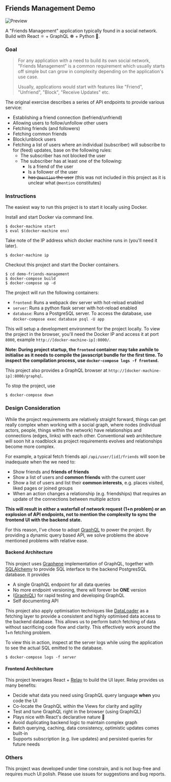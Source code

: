 ## Friends Management Demo

![Preview](https://raw.githubusercontent.com/ivanchoo/demo-friends-management/master/preview.gif)

A "Friends Management" application typically found in a social network. Build with React ⚛ + GraphQL ☸ + Python 🐍.

### Goal

> For any application with a need to build its own social network, "Friends Management" is a common requirement which usually starts off simple but can grow in complexity depending on the application's use case.
>
> Usually, applications would start with features like "Friend", "Unfriend", "Block", "Receive Updates" etc.

The original exercise describes a series of API endpoints to provide various service:
 - Establishing a friend connection (befriend/unfriend)
 - Allowing users to follow/unfollow other users
 - Fetching friends (and followers)
 - Fetching common friends
 - Block/unblock users
 - Fetching a list of users where an individual (subscriber) will subscribe to for (feed) updates, base on the following rules:
   - The subscriber has not blocked the user
   - The subscriber has at least one of the following:
     - Is a friend of the user
     - Is a follower of the user
     - ~~has `@mention` the user~~ (this was not included in this project as it is unclear what `@mention` constitutes)

### Instructions

The easiest way to run this project is to start it locally using Docker.

Install and start Docker via command line.

```
$ docker-machine start
$ eval $(docker-machine env)
```

Take note of the IP address which docker machine runs in (you'll need it later).

```
$ docker-machine ip
```

Checkout this project and start the Docker containers.

```
$ cd demo-friends-management
$ docker-compose build
$ docker-compose up -d
```

The project will run the following containers:

 - `frontend`: Runs a webpack dev server with hot-reload enabled
 - `server`: Runs a python flask server with hot-reload enabled
 - `database`: Runs a PostgreSQL server. To access the database, use `docker-compose exec database psql -U app`

This will setup a development environment for the project locally. To view the project in the browser, you'll need the Docker IP and access it at port `8000`, example `http://[docker-machine-ip]:8000/`.

**Note: During project startup, the `frontend` container may take awhile to initialise as it needs to compile the javascript bundle for the first time. To inspect the compilation process, use `docker-compose logs -f frontend`.**

This project also provides a GraphQL browser at `http://[docker-machine-ip]:8000/graphql`.

To stop the project, use

```
$ docker-compose down
```

### Design Consideration

While the project requirements are relatively straight forward, things can get really complex when working with a social graph, where nodes (individual actors, people, things within the network) have relationships and connections (edges, links) with each other. Conventional web architecture will soon hit a roadblock as project requirements evolves and relationships become more complex.

For example, a typical fetch friends api `/api/user/[id]/friends` will soon be inadequate when the we need to:
- Show friends and **friends of friends**
- Show a list of users and **common friends** with the current user
- Show a list of users and list their **common interests**, e.g. places visited, liked pages or joined groups
- When an action changes a relationship (e.g. friendships) that requires an update of the connections between multiple actors

**This will result in either a waterfall of network request (1+n problem) or an explosion of API endpoints, not to mention the complexity to sync the frontend UI with the backend state.**

For this reason, I've chose to adopt [GraphQL](http://graphql.org) to power the project. By providing a dynamic query based API, we solve problems the above mentioned problems with relative ease.

#### Backend Architecture

This project uses [Graphene](http://graphene-python.org) implementation of GraphQL, together with [SQLAlchemy](https://www.sqlalchemy.org) to provide SQL interface to the backend PostgresSQL database. It provides

- A single GraphQL endpoint for all data queries
- No more endpoint versioning, there will forever be **ONE** version
- ([GraphiQL](https://github.com/graphql/graphiql)) for rapid testing and developing GraphQL
- Self documenting API

This project also apply optimisation techniques like [DataLoader](http://docs.graphene-python.org/en/latest/execution/dataloader/) as a fetching layer to provide a consistent and highly optimised data access to the backend database. This allows us to perform batch fetching of data without sacrificing code flow and clarity. This effectively work around the 1+n fetching problem.

To view this in action, inspect at the server logs while using the application to see the actual SQL emitted to the database.

```
$ docker-compose logs -f server
```

#### Frontend Architecture

This project leverages React + [Relay](https://facebook.github.io/relay/docs/relay-modern.html) to build the UI layer. Relay provides us many benefits:

- Decide what data you need using GraphQL query language **when** you code the UI
- Co-locate the GraphQL within the Views for clarity and agility
- Test and tune GraphQL right in the browser (using GraphiQL)
- Plays nice with React's declarative nature 💪
- Avoid duplicating backend logic to maintain complex graph
- Batch querying, caching, data consistency, optimistic updates comes built-in
- Supports subscription (e.g. live updates) and persisted queries for future needs

### Others

This project was developed under time constrain, and is not bug-free and requires much UI polish. Please use issues for suggestions and bug reports.
